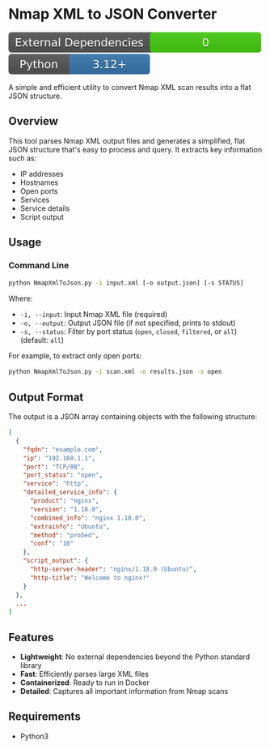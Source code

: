 # Nmap XML to JSON Converter
![No External Dependencies](/.github/badges/no-dependencies.svg)
![Py](/.github/badges/python.svg)

A simple and efficient utility to convert Nmap XML scan results into a flat JSON structure.

## Overview

This tool parses Nmap XML output files and generates a simplified, flat JSON structure that's easy to process and query. It extracts key information such as:

- IP addresses
- Hostnames
- Open ports
- Services
- Service details
- Script output

## Usage

### Command Line

```bash
python NmapXmlToJson.py -i input.xml [-o output.json] [-s STATUS]
```

Where:
- `-i, --input`: Input Nmap XML file (required)
- `-o, --output`: Output JSON file (if not specified, prints to stdout)
- `-s, --status`: Filter by port status (`open`, `closed`, `filtered`, or `all`) (default: `all`)

For example, to extract only open ports:

```bash
python NmapXmlToJson.py -i scan.xml -o results.json -s open
```

## Output Format

The output is a JSON array containing objects with the following structure:

```json
[
  {
    "fqdn": "example.com",
    "ip": "192.168.1.1",
    "port": "TCP/80",
    "port_status": "open",
    "service": "http",
    "detailed_service_info": {
      "product": "nginx",
      "version": "1.18.0",
      "combined_info": "nginx 1.18.0",
      "extrainfo": "Ubuntu",
      "method": "probed",
      "conf": "10"
    },
    "script_output": {
      "http-server-header": "nginx/1.18.0 (Ubuntu)",
      "http-title": "Welcome to nginx!"
    }
  },
  ...
]
```

## Features

- **Lightweight**: No external dependencies beyond the Python standard library
- **Fast**: Efficiently parses large XML files
- **Containerized**: Ready to run in Docker
- **Detailed**: Captures all important information from Nmap scans

## Requirements

- Python3
